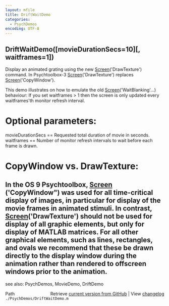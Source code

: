 ```yaml
---
layout: mfile
title: DriftWaitDemo
categories:
  - PsychDemos
encoding: UTF-8
---
```


DriftWaitDemo([movieDurationSecs=10][, waitframes=1])
----

Display an animated grating using the new [Screen](/docs/Screen)('DrawTexture') command.
In Psychtoolbox-3 [Screen](/docs/Screen)('DrawTexture') replaces [Screen](/docs/Screen)('CopyWindow').

This demo illustrates on how to emulate the old [Screen](/docs/Screen)('WaitBlanking'...)
behaviour: If you set waitframes > 1 then the screen is only updated
every waitframes'th monitor refresh interval.

# Optional parameters:

movieDurationSecs == Requested total duration of movie in seconds.
waitframes == Number of monitor refresh intervals to wait before each
frame is drawn.

# CopyWindow vs. DrawTexture:

In the OS 9 Psychtoolbox, [Screen](/docs/Screen) ('CopyWindow") was used for all
time-critical display of images, in particular for display of the movie
frames in animated stimuli. In contrast, [Screen](/docs/Screen)('DrawTexture') should not
be used for display of all graphic elements,  but only for  display of
MATLAB matrices.  For all other graphical elements, such as lines,  rectangles,
and ovals we recommend that these be drawn directly to the  display
window during the animation rather than rendered to offscreen  windows
prior to the animation.
----

see also: PsychDemos, MovieDemo, DriftDemo


<div class="code_header" style="text-align:right;">
  <span style="float:left;">Path&nbsp;&nbsp;</span> <span class="counter">Retrieve <a href=
  "https://raw.github.com/Psychtoolbox-3/Psychtoolbox-3/beta/./PsychDemos/DriftWaitDemo.m">current version from GitHub</a> | View <a href=
  "https://github.com/Psychtoolbox-3/Psychtoolbox-3/commits/beta/./PsychDemos/DriftWaitDemo.m">changelog</a></span>
</div>
<div class="code">
  <code>./PsychDemos/DriftWaitDemo.m</code>
</div>
